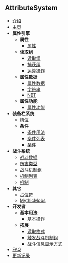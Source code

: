 ## AttributeSystem

- [介绍](README.md)
- [主页](Main.md)
- **属性引擎**
  - **属性**
    - [属性](属性/属性/Attribute.md)
  - **读取组**
    - [读取组](属性/读取组/ReadGroup.md)
    - [捕获组](属性/读取组/Matcher.md)
    - [运算操作](属性/读取组/Operation.md)
  - **属性数据**
    - [属性数据](属性/属性数据/AttributeData.md)
    - [字符串](属性/属性数据/StrData.md)
    - [NBT](属性/属性数据/NBTData.md)
  - **属性功能**
    - [属性功能](属性/属性功能/Realise.md)
- **装备栏系统**
  - [槽位](装备栏系统/Slot.md)
  - **条件**
    - [条件用法](装备栏系统/条件/ConditionUsage.md)
    - [条件列表](装备栏系统/条件/Conditions.md)
    - [条件](装备栏系统/条件/Condition.md)
- **战斗系统**
  - [战斗数据](战斗系统/FightData.md)
  - [伤害类型](战斗系统/DamageType.md)
  - [战斗机制组](战斗系统/Fight.md)
  - [机制列表](战斗系统/Mechanics.md)
  - [机制](战斗系统/Mechanic.md)
- **其它**
  - [占位符](其它/PlaceHolder.md)
  - [MythicMobs](其它/MythicMobs.md)
- **开发者**
  - **基本用法**
    - [基本操作](开发/Basic.md)
  - **拓展**
    - [读取格式](开发/拓展/ReadPattern.md)
    - [触发战斗机制组](开发/拓展/Fight.md)
    - [战斗信息显示方式](开发/拓展/Message.md)
- [FAQ](FAQ.md)
- [更新记录](UPDATE.md)
